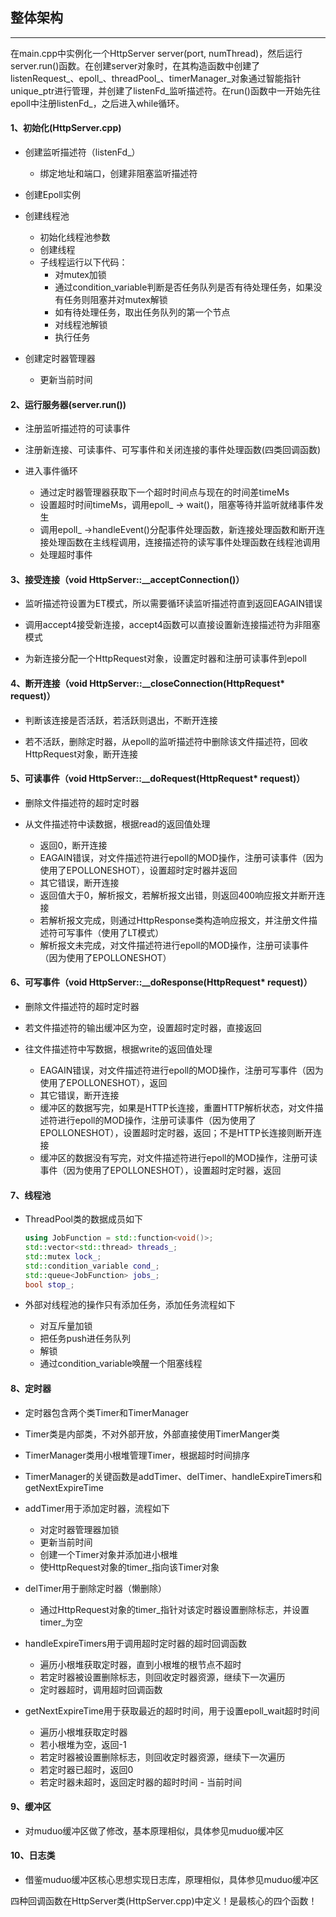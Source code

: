 ## 整体架构

---
在main.cpp中实例化一个HttpServer server(port, numThread)，然后运行server.run()函数。在创建server对象时，在其构造函数中创建了listenRequest_、epoll_、threadPool_、timerManager_对象通过智能指针unique_ptr进行管理，并创建了listenFd_监听描述符。在run()函数中一开始先往epoll中注册listenFd_，之后进入while循环。

#### 1、初始化(HttpServer.cpp)
- 创建监听描述符（listenFd_）
    - 绑定地址和端口，创建非阻塞监听描述符

- 创建Epoll实例

- 创建线程池
    - 初始化线程池参数
    - 创建线程
    - 子线程运行以下代码：
        - 对mutex加锁
        - 通过condition_variable判断是否任务队列是否有待处理任务，如果没有任务则阻塞并对mutex解锁
        - 如有待处理任务，取出任务队列的第一个节点
        - 对线程池解锁
        - 执行任务

- 创建定时器管理器
    - 更新当前时间
    

#### 2、运行服务器(server.run())
- 注册监听描述符的可读事件

- 注册新连接、可读事件、可写事件和关闭连接的事件处理函数(四类回调函数)

- 进入事件循环
    - 通过定时器管理器获取下一个超时时间点与现在的时间差timeMs
    - 设置超时时间timeMs，调用epoll_ -> wait()，阻塞等待并监听就绪事件发生
    - 调用epoll_ ->handleEvent()分配事件处理函数，新连接处理函数和断开连接处理函数在主线程调用，连接描述符的读写事件处理函数在线程池调用
    - 处理超时事件

#### 3、接受连接（void HttpServer::__acceptConnection()）
- 监听描述符设置为ET模式，所以需要循环读监听描述符直到返回EAGAIN错误

- 调用accept4接受新连接，accept4函数可以直接设置新连接描述符为非阻塞模式

- 为新连接分配一个HttpRequest对象，设置定时器和注册可读事件到epoll

#### 4、断开连接（void HttpServer::__closeConnection(HttpRequest* request)）
- 判断该连接是否活跃，若活跃则退出，不断开连接

- 若不活跃，删除定时器，从epoll的监听描述符中删除该文件描述符，回收HttpRequest对象，断开连接

#### 5、可读事件（void HttpServer::__doRequest(HttpRequest* request)）
- 删除文件描述符的超时定时器

- 从文件描述符中读数据，根据read的返回值处理
    - 返回0，断开连接
    - EAGAIN错误，对文件描述符进行epoll的MOD操作，注册可读事件（因为使用了EPOLLONESHOT），设置超时定时器并返回
    - 其它错误，断开连接
    - 返回值大于0，解析报文，若解析报文出错，则返回400响应报文并断开连接
    - 若解析报文完成，则通过HttpResponse类构造响应报文，并注册文件描述符可写事件（使用了LT模式）
    - 解析报文未完成，对文件描述符进行epoll的MOD操作，注册可读事件（因为使用了EPOLLONESHOT）

#### 6、可写事件（void HttpServer::__doResponse(HttpRequest* request)）
- 删除文件描述符的超时定时器

- 若文件描述符的输出缓冲区为空，设置超时定时器，直接返回

- 往文件描述符中写数据，根据write的返回值处理
    - EAGAIN错误，对文件描述符进行epoll的MOD操作，注册可写事件（因为使用了EPOLLONESHOT），返回
    - 其它错误，断开连接
    - 缓冲区的数据写完，如果是HTTP长连接，重置HTTP解析状态，对文件描述符进行epoll的MOD操作，注册可读事件（因为使用了EPOLLONESHOT），设置超时定时器，返回；不是HTTP长连接则断开连接
    - 缓冲区的数据没有写完，对文件描述符进行epoll的MOD操作，注册可读事件（因为使用了EPOLLONESHOT），设置超时定时器，返回

#### 7、线程池
- ThreadPool类的数据成员如下
    ```cpp
    using JobFunction = std::function<void()>;
    std::vector<std::thread> threads_;
    std::mutex lock_;
    std::condition_variable cond_;
    std::queue<JobFunction> jobs_;
    bool stop_;
    ```

- 外部对线程池的操作只有添加任务，添加任务流程如下
    - 对互斥量加锁
    - 把任务push进任务队列
    - 解锁
    - 通过condition_variable唤醒一个阻塞线程

#### 8、定时器
- 定时器包含两个类Timer和TimerManager

- Timer类是内部类，不对外部开放，外部直接使用TimerManger类

- TimerManager类用小根堆管理Timer，根据超时时间排序

- TimerManager的关键函数是addTimer、delTimer、handleExpireTimers和getNextExpireTime

- addTimer用于添加定时器，流程如下
    - 对定时器管理器加锁
    - 更新当前时间
    - 创建一个Timer对象并添加进小根堆
    - 使HttpRequest对象的timer_指向该Timer对象

- delTimer用于删除定时器（懒删除）
    - 通过HttpRequest对象的timer_指针对该定时器设置删除标志，并设置timer_为空

- handleExpireTimers用于调用超时定时器的超时回调函数
    - 遍历小根堆获取定时器，直到小根堆的根节点不超时
    - 若定时器被设置删除标志，则回收定时器资源，继续下一次遍历
    - 定时器超时，调用超时回调函数

- getNextExpireTime用于获取最近的超时时间，用于设置epoll_wait超时时间
    - 遍历小根堆获取定时器
    - 若小根堆为空，返回-1
    - 若定时器被设置删除标志，则回收定时器资源，继续下一次遍历
    - 若定时器已超时，返回0
    - 若定时器未超时，返回定时器的超时时间 - 当前时间

#### 9、缓冲区
- 对muduo缓冲区做了修改，基本原理相似，具体参见muduo缓冲区
#### 10、日志类
- 借鉴muduo缓冲区核心思想实现日志库，原理相似，具体参见muduo缓冲区


四种回调函数在HttpServer类(HttpServer.cpp)中定义！是最核心的四个函数！